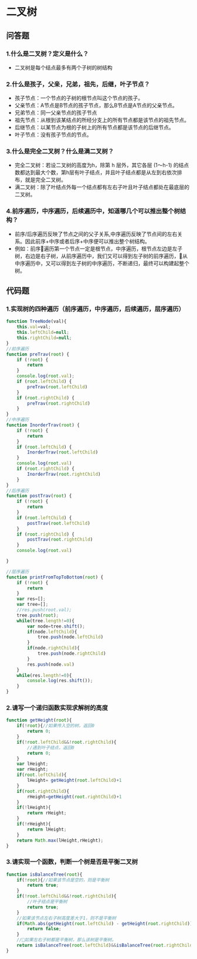 # 二叉树

## 问答题

### 1.什么是二叉树？定义是什么？

- 二叉树是每个结点最多有两个子树的树结构

### 2.什么是孩子，父亲，兄弟，祖先，后继，叶子节点？

- 孩子节点：一个节点的子树的根节点叫这个节点的孩子。
- 父亲节点：A节点是B节点的孩子节点，那么B节点是A节点的父亲节点。
- 兄弟节点：同一父亲节点的孩子节点
- 祖先节点：从根到该某结点的所经分支上的所有节点都是该节点的祖先节点。
- 后继节点：以某节点为根的子树上的所有节点都是该节点的后继节点。
- 叶子节点：没有孩子节点的节点。

### 3.什么是完全二叉树？什么是满二叉树？

- 完全二叉树：若设二叉树的高度为h，除第 h 层外，其它各层 (1～h-1) 的结点数都达到最大个数，第h层有叶子结点，并且叶子结点都是从左到右依次排布，就是完全二叉树。
- 满二叉树：除了叶结点外每一个结点都有左右子叶且叶子结点都处在最底层的二叉树。

### 4.前序遍历，中序遍历，后续遍历中，知道哪几个可以推出整个树结构？

- 前序/后序遍历反映了节点之间的父子关系,中序遍历反映了节点间的左右关系。因此前序+中序或者后序+中序便可以推出整个树结构。
- 例如：前序遍历第一个节点一定是根节点，中序遍历，根节点左边是左子树，右边是右子树，从前序遍历中，我们又可以得到左子树的前序遍历，从中序遍历中，又可以得到左子树的中序遍历，不断递归，最终可以构建起整个树。

## 代码题

### 1.实现树的四种遍历（前序遍历，中序遍历，后续遍历，层序遍历）

```js
function TreeNode(val){
    this.val=val;
    this.leftChild=null;
    this.rightChild=null;
}
//前序遍历
function preTrav(root) {
    if (!root) {
        return
    }
    console.log(root.val);
    if (root.leftChild) {
        preTrav(root.leftChild)
    }
    if (root.rightChild) {
        preTrav(root.rightChild)
    }
}
//中序遍历
function InorderTrav(root) {
    if (!root) {
        return
    }
    if (root.leftChild) {
        InorderTrav(root.leftChild)
    }
    console.log(root.val)
    if (root.rightChild) {
        InorderTrav(root.rightChild)
    }
}
//后序遍历
function postTrav(root) {
    if (!root) {
        return
    }
    if (root.leftChild) {
        postTrav(root.leftChild)
    }
    if (root.rightChild) {
        postTrav(root.rightChild)
    }
    console.log(root.val)

}

//层序遍历
function printFromTopToBottom(root) {
    if (!root) {
        return
    }
    var res=[];
    var tree=[];
    //res.push(root.val);
    tree.push(root);
    while(tree.length!=0){
        var node=tree.shift();
        if(node.leftChild){
            tree.push(node.leftChild)
        }
        if(node.rightChild){
            tree.push(node.rightChild)
        }
        res.push(node.val)
    }
    while(res.length!=0){
        console.log(res.shift());
    }
}
```

### 2.请写一个递归函数实现求解树的高度

```js
function getHeight(root){
    if(!root){//如果传入空的树，返回0
        return 0;
    }
    if(!root.leftChild&&!root.rightChild){
        //遇到叶子结点，返回0
        return 0;
    }
    var lHeight;
    var rHeight;
    if(root.leftChild){
        lHeight= getHeight(root.leftChild)+1
    }
    if(root.rightChild){
        rHeight=getHeight(root.rightChild)+1
    }
    if(!lHeight){
        return rHeight;
    }
    if(!rHeight){
        return lHeight;
    }
    return Math.max(lHeight,rHeight);
}
```

### 3.请实现一个函数，判断一个树是否是平衡二叉树

```js
function isBalanceTree(root){
    if(!root){//如果该节点是空的，则是平衡树
        return true;
    }
    if(!root.leftChild&&!root.rightChild){
        //叶子结点是平衡树
        return true;
    }
    //如果该节点左右子树高度差大于1，则不是平衡树
    if(Math.abs(getHeight(root.leftChild) - getHeight(root.rightChild))>1){
        return false;
    }
    //如果左右子树都是平衡树，那么该树是平衡树。
    return isBalanceTree(root.leftChild)&&isBalanceTree(root.rightChild);
}

```